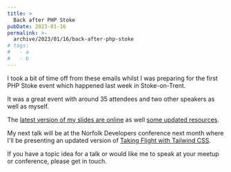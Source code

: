 ```yaml
---
title: >
  Back after PHP Stoke
pubDate: 2023-01-16
permalink: >-
  archive/2023/01/16/back-after-php-stoke
# tags:
#   - a
#   - b
---
```


I took a bit of time off from these emails whilst I was preparing for the first PHP Stoke event which happened last week in Stoke-on-Trent.

It was a great event with around 35 attendees and two other speakers as well as myself.

The [latest version of my slides are online](https://www.oliverdavies.uk/talks/things-you-should-know-about-php) as well [some updated resources](https://www.oliverdavies.uk/things-about-php).

My next talk will be at the Norfolk Developers conference next month where I'll be presenting an updated version of [Taking Flight with Tailwind CSS](https://www.oliverdavies.uk/talks/taking-flight-with-tailwind-css).

If you have a topic idea for a talk or would like me to speak at your meetup or conference, please get in touch.
